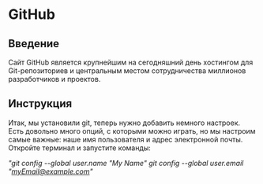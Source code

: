 # GitHub
## Введение
 Сайт GitHub является крупнейшим на сегодняшний день хостингом для Git-репозиториев и центральным местом сотрудничества миллионов разработчиков и проектов.

 ## **Инструкция**

 Итак, мы установили git, теперь нужно добавить немного настроек. Есть довольно много опций, с которыми можно играть, но мы настроим самые важные: наше имя пользователя и адрес электронной почты. Откройте терминал и запустите команды:

 *"git config --global user.name "My Name"
git config --global user.email "myEmail@example.com"*
